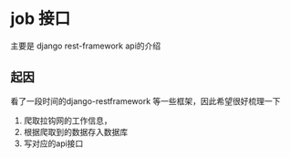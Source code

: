 # job  接口
主要是 django rest-framework api的介绍

## 起因
看了一段时间的django-restframework 等一些框架，因此希望很好梳理一下

1. 爬取拉钩网的工作信息，
2. 根据爬取到的数据存入数据库
3. 写对应的api接口
